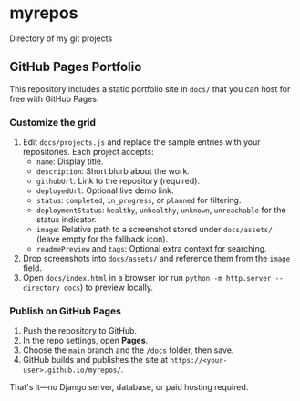 # myrepos
Directory of my git projects

## GitHub Pages Portfolio

This repository includes a static portfolio site in `docs/` that you can host for free with GitHub Pages.

### Customize the grid
1. Edit `docs/projects.js` and replace the sample entries with your repositories. Each project accepts:
   - `name`: Display title.
   - `description`: Short blurb about the work.
   - `githubUrl`: Link to the repository (required).
   - `deployedUrl`: Optional live demo link.
   - `status`: `completed`, `in_progress`, or `planned` for filtering.
   - `deploymentStatus`: `healthy`, `unhealthy`, `unknown`, `unreachable` for the status indicator.
   - `image`: Relative path to a screenshot stored under `docs/assets/` (leave empty for the fallback icon).
   - `readmePreview` and `tags`: Optional extra context for searching.
2. Drop screenshots into `docs/assets/` and reference them from the `image` field.
3. Open `docs/index.html` in a browser (or run `python -m http.server --directory docs`) to preview locally.

### Publish on GitHub Pages
1. Push the repository to GitHub.
2. In the repo settings, open **Pages**.
3. Choose the `main` branch and the `/docs` folder, then save.
4. GitHub builds and publishes the site at `https://<your-user>.github.io/myrepos/`.

That's it—no Django server, database, or paid hosting required.
